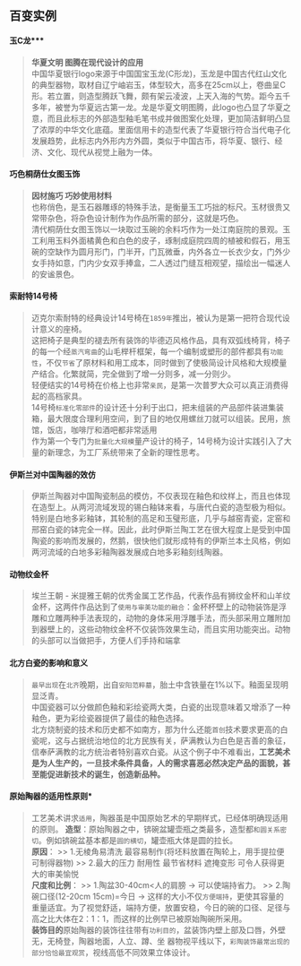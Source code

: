 ## 百变实例

#### 玉C龙***
> **华夏文明 图腾在现代设计的应用**  
> 中国华夏银行logo来源于中国国宝玉龙(C形龙)，玉龙是中国古代红山文化的典型器物，取材自辽宁岫岩玉，体型较大，高多在25cm以上，卷曲呈C形。若立置，则造型腾跃飞舞，颇有架云凌波，上天入海的气势。距今五千多年，被誉为华夏远古第一龙。龙是华夏文明图腾，此logo也凸显了华夏之意，而且此标志的外部造型釉毛笔书成并做图案化处理，更加简洁鲜明凸显了浓厚的中华文化底蕴。里面信用卡的造型代表了华夏银行符合当代电子化发展趋势，此标志内外形内方外圆，类似于中国古币，将华夏、银行、经济、文化、现代从视觉上融为一体。

#### 巧色桐荫仕女图玉饰
> **因材施巧 巧妙使用材料**  
> 也称俏色，是玉石器雕琢的特殊手法，是衡量玉工巧拙的标尺。玉材很贵又常带杂色，将杂色设计制作为作品所需的部分，这就是巧色。  
> 清代桐荫仕女图玉饰以一块取过玉碗的余料巧作为一处江南庭院的景观。玉工利用玉料外面橘黄色和白色的皮子，琢制成庭院四周的植被和假石，用玉碗的空缺作为圆月形门，门半开，门瓦微垂，内外各立一长衣少女，门外少女手持如意，门内少女双手捧盒，二人透过门缝互相观望，描绘出一幅迷人的安谧景色。

#### 索耐特14号椅
> 迈克尔索耐特的经典设计14号椅在`1859年`推出，被认为是第一把符合现代设计意义的座椅。  
> 这把椅子是典型的褪去所有装饰的毕德迈风格作品，具有双弧线椅背，椅子的每一个经`蒸汽弯曲`的山毛榉杆框架，每一个编制或塑形的部件都具有`功能性`，不仅`节省`了原材料和用工成本，同时做到了使极简设计风格和大规模量产结合。化繁就简，完全做到了增一分则多，减一分则少。  
> 轻便结实的14号椅在价格上也非常`亲民`，是第一次普罗大众可以真正消费得起的高档家具。  
> 14号椅`标准化零部件`的设计还十分利于出口，把未组装的产品部件装进集装箱，最大限度合理利用空间，到了目的地仅用螺丝刀就可以组装。民用，旅馆，饭店，咖啡厅和酒吧都非常适用  
> 作为第一个专门为`批量化大规模`量产设计的椅子，14号椅为设计实践引入了大量的新理念，为工厂系统带来了全新的理性思考。

#### 伊斯兰对中国陶器的效仿
> 伊斯兰陶器对中国陶瓷制品的模仿，不仅表现在釉色和纹样上，而且也体现在造型上。从两河流域发现的锡白釉钵来看，与唐代白瓷的造型极为相似。特别是白地多彩釉钵，其轮制的高足和玉璧形底，几乎与越窑青瓷，定窑和邢窑白瓷的钵完全一样。因此，此时伊斯兰陶工艺在很大程度上是受到中国陶瓷的影响而发展的，然鹅，很快他们就形成特有的伊斯兰本土风格，例如两河流域的白地多彩釉陶器发展成白地多彩釉刻线陶器。

#### 动物纹金杯
> 埃兰王朝 - 米提雅王朝的优秀金属工艺作品，代表作品有狮纹金杯和山羊纹金杯，这两件作品达到了`使用与审美功能的融合`：金杯杯壁上的动物装饰是浮雕和立雕两种手法表现的，动物的身体采用浮雕手法，而头部采用立雕附加到器壁上的，这些动物纹金杯不仅装饰效果生动，而且实用功能突出。动物的头部可以当做把手，方便人们手持和端拿

#### 北方白瓷的影响和意义
> `最早出现`在`北齐`晚期，出自`安阳范粹墓`，胎土中含铁量在1%以下。釉面呈现明显泛青。  
> 中国瓷器可以分做颜色釉和彩绘瓷两大类，白瓷的出现意味着又增添了一种釉色，更为彩绘瓷器提供了最佳的釉色选择。  
> 北方烧制瓷的技术和历史都不如南方，那为什么还能`首创`技术要求更高的白瓷呢，这与占据统治地位的北方民族有关，萨满教认为白色是吉善的象征，信奉萨满教的北方统治者特别喜欢白瓷。从这个例子中不难看出，**工艺美术是为人生产的，一旦技术条件具备，人的需求喜恶必然决定产品的面貌，甚至能促进新技术的诞生，创造新品种。**

#### 原始陶器的适用性原则*
> 工艺美术讲求`适用`，陶器虽是中国原始艺术的早期样式，已经体明确现适用的原则。
> **造型**：原始陶器之中，锛碗盆罐壶瓶之类最多，造型都`和圆关系密切`。例如锛碗盆基本都是`圆的横切`，罐壶瓶大体是圆的拉长。  
> **原因**： >> 1.无棱角易清洗 最容易制作(将坯料放置在陶轮上，用手提拉便可制得器物) >> 2.最大的压力 耐用性 最节省材料 遮掩变形 可令人获得更大的审美愉悦   
> **尺度和比例**： >> 1.陶盆30-40cm<人的肩膀 -> 可以使端持省力。 >> 2.陶碗口径(12-20cm 15cm)=今日 -> 这样的大小不仅`方便端持`，更使其容量的重量适宜。为了视觉舒适，端持方便，放置安稳，今日的碗的口径、足径与高之比大体在2：1：1，而这样的比例早已被原始陶碗所采用。  
> **装饰目的**原始陶器的装饰往往带有`功利目的`，盆装饰内壁上部及口唇，外壁无，无椅登，陶器地面，人立、蹲、坐 器物视平线以下，`彩陶装饰最常出现的部分恰恰最宜观赏`，视线高低不同效果立体设计。
